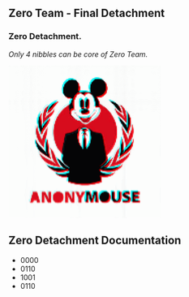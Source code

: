 ## Zero Team - Final Detachment

### Zero Detachment.

*Only 4 nibbles can be core of Zero Team.*

<p align="left">
  <img src="https://github.com/antistereotip/ghost/blob/main/SOCIETY/mouseanimation.gif" width="300" />
</p>

## Zero Detachment Documentation
- 0000
- 0110
- 1001
- 0110


